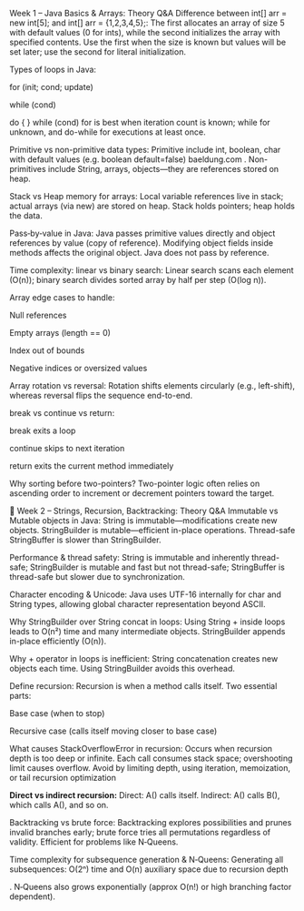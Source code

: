 Week 1 – Java Basics & Arrays: Theory Q&A
Difference between int[] arr = new int[5]; and int[] arr = {1,2,3,4,5};:
The first allocates an array of size 5 with default values (0 for ints), while the second initializes the array with specified contents. Use the first when the size is known but values will be set later; use the second for literal initialization.

Types of loops in Java:

for (init; cond; update)

while (cond)

do { } while (cond)
for is best when iteration count is known; while for unknown, and do-while for executions at least once.

Primitive vs non-primitive data types:
Primitive include int, boolean, char with default values (e.g. boolean default=false) 
baeldung.com
. Non-primitives include String, arrays, objects—they are references stored on heap.

Stack vs Heap memory for arrays:
Local variable references live in stack; actual arrays (via new) are stored on heap. Stack holds pointers; heap holds the data.

Pass‑by‑value in Java:
Java passes primitive values directly and object references by value (copy of reference). Modifying object fields inside methods affects the original object. Java does not pass by reference.

Time complexity: linear vs binary search:
Linear search scans each element (O(n)); binary search divides sorted array by half per step (O(log n)).

Array edge cases to handle:

Null references

Empty arrays (length == 0)

Index out of bounds

Negative indices or oversized values

Array rotation vs reversal:
Rotation shifts elements circularly (e.g., left-shift), whereas reversal flips the sequence end-to-end.

break vs continue vs return:

break exits a loop

continue skips to next iteration

return exits the current method immediately

Why sorting before two-pointers?
Two-pointer logic often relies on ascending order to increment or decrement pointers toward the target.

📘 Week 2 – Strings, Recursion, Backtracking: Theory Q&A
Immutable vs Mutable objects in Java:
String is immutable—modifications create new objects. StringBuilder is mutable—efficient in-place operations. Thread-safe StringBuffer is slower than StringBuilder.

Performance & thread safety:
String is immutable and inherently thread-safe; StringBuilder is mutable and fast but not thread-safe; StringBuffer is thread-safe but slower due to synchronization.

Character encoding & Unicode:
Java uses UTF-16 internally for char and String types, allowing global character representation beyond ASCII.

Why StringBuilder over String concat in loops:
Using String + inside loops leads to O(n²) time and many intermediate objects. StringBuilder appends in-place efficiently (O(n)).

Why + operator in loops is inefficient:
String concatenation creates new objects each time. Using StringBuilder avoids this overhead.

Define recursion:
Recursion is when a method calls itself. Two essential parts:

Base case (when to stop)

Recursive case (calls itself moving closer to base case)

What causes StackOverflowError in recursion:
Occurs when recursion depth is too deep or infinite. Each call consumes stack space; overshooting limit causes overflow. Avoid by limiting depth, using iteration, memoization, or tail recursion optimization 

**Direct vs indirect recursion:**
Direct: A() calls itself.
Indirect: A() calls B(), which calls A(), and so on.

Backtracking vs brute force:
Backtracking explores possibilities and prunes invalid branches early; brute force tries all permutations regardless of validity. Efficient for problems like N‑Queens.

Time complexity for subsequence generation & N‑Queens:
Generating all subsequences: O(2ⁿ) time and O(n) auxiliary space due to recursion depth 

. N‑Queens also grows exponentially (approx O(n!) or high branching factor dependent).
